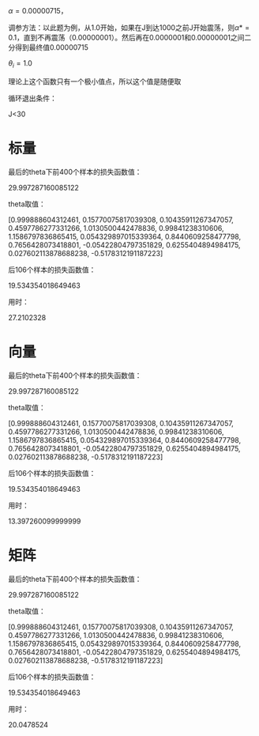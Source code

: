 $\alpha=0.00000715$，

调参方法：以此题为例，从1.0开始，如果在J到达1000之前J开始震荡，则$\alpha*=0.1$，直到不再震荡（0.00000001）。然后再在0.0000001和0.00000001之间二分得到最终值0.00000715

$\theta_i=1.0$

理论上这个函数只有一个极小值点，所以这个值是随便取

循环退出条件：

J<30

# 标量



最后的theta下前400个样本的损失函数值：

29.997287160085122

theta取值：

[0.999888604312461, 0.15770075817039308, 0.10435911267347057, 0.4597786277331266, 1.0130500442478836, 0.99841238310606, 1.1586797836865415, 0.054329897015339364, 0.8440609258477798, 0.7656428073418801, -0.05422804797351829, 0.6255404894984175, 0.027602113878688238, -0.5178312191187223]

后106个样本的损失函数值：

19.534354018649463

用时：

27.2102328

# 向量

最后的theta下前400个样本的损失函数值：

29.997287160085122

theta取值：

[0.999888604312461, 0.15770075817039308, 0.10435911267347057, 0.4597786277331266, 1.0130500442478836, 0.99841238310606, 1.1586797836865415, 0.054329897015339364, 0.8440609258477798, 0.7656428073418801, -0.05422804797351829, 0.6255404894984175, 0.027602113878688238, -0.5178312191187223]

后106个样本的损失函数值：

19.534354018649463

用时：

13.397260099999999

# 矩阵

最后的theta下前400个样本的损失函数值：

29.997287160085122

theta取值：

[0.999888604312461, 0.15770075817039308, 0.10435911267347057, 0.4597786277331266, 1.0130500442478836, 0.99841238310606, 1.1586797836865415, 0.054329897015339364, 0.8440609258477798, 0.7656428073418801, -0.05422804797351829, 0.6255404894984175, 0.027602113878688238, -0.5178312191187223]

后106个样本的损失函数值：

19.534354018649463

用时：

20.0478524

